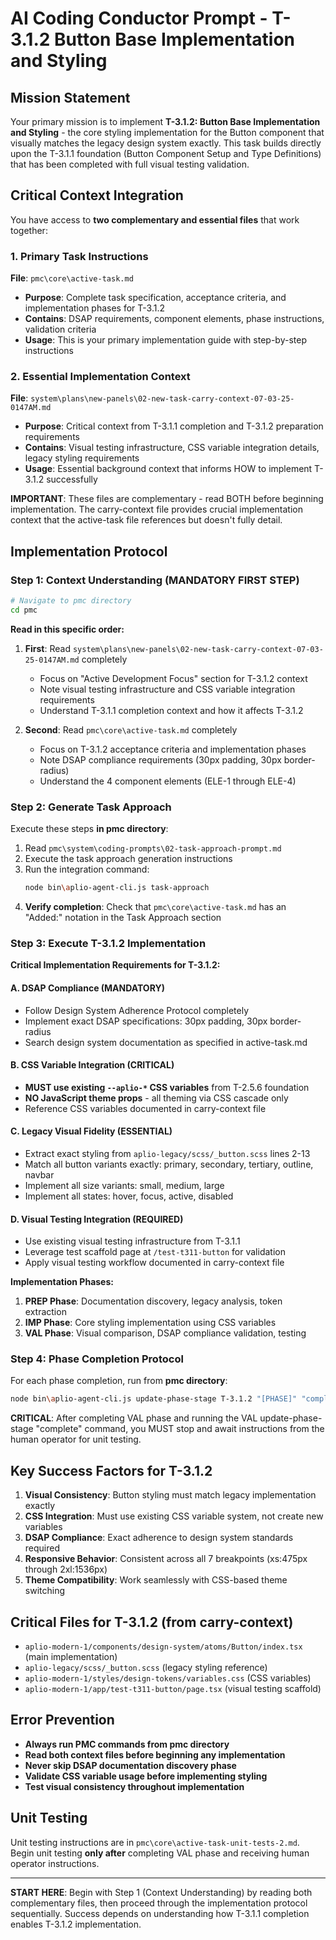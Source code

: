 # AI Coding Conductor Prompt - T-3.1.2 Button Base Implementation and Styling

## Mission Statement
Your primary mission is to implement **T-3.1.2: Button Base Implementation and Styling** - the core styling implementation for the Button component that visually matches the legacy design system exactly. This task builds directly upon the T-3.1.1 foundation (Button Component Setup and Type Definitions) that has been completed with full visual testing validation.

## Critical Context Integration
You have access to **two complementary and essential files** that work together:

### 1. Primary Task Instructions
**File**: `pmc\core\active-task.md`
- **Purpose**: Complete task specification, acceptance criteria, and implementation phases for T-3.1.2
- **Contains**: DSAP requirements, component elements, phase instructions, validation criteria
- **Usage**: This is your primary implementation guide with step-by-step instructions

### 2. Essential Implementation Context  
**File**: `system\plans\new-panels\02-new-task-carry-context-07-03-25-0147AM.md`
- **Purpose**: Critical context from T-3.1.1 completion and T-3.1.2 preparation requirements
- **Contains**: Visual testing infrastructure, CSS variable integration details, legacy styling requirements
- **Usage**: Essential background context that informs HOW to implement T-3.1.2 successfully

**IMPORTANT**: These files are complementary - read BOTH before beginning implementation. The carry-context file provides crucial implementation context that the active-task file references but doesn't fully detail.

## Implementation Protocol

### Step 1: Context Understanding (MANDATORY FIRST STEP)
```bash
# Navigate to pmc directory
cd pmc
```

**Read in this specific order:**
1. **First**: Read `system\plans\new-panels\02-new-task-carry-context-07-03-25-0147AM.md` completely
   - Focus on "Active Development Focus" section for T-3.1.2 context
   - Note visual testing infrastructure and CSS variable integration requirements
   - Understand T-3.1.1 completion context and how it affects T-3.1.2

2. **Second**: Read `pmc\core\active-task.md` completely  
   - Focus on T-3.1.2 acceptance criteria and implementation phases
   - Note DSAP compliance requirements (30px padding, 30px border-radius)
   - Understand the 4 component elements (ELE-1 through ELE-4)

### Step 2: Generate Task Approach
Execute these steps **in pmc directory**:

1. Read `pmc\system\coding-prompts\02-task-approach-prompt.md`
2. Execute the task approach generation instructions
3. Run the integration command:
   ```bash
   node bin\aplio-agent-cli.js task-approach
   ```
4. **Verify completion**: Check that `pmc\core\active-task.md` has an "Added:" notation in the Task Approach section

### Step 3: Execute T-3.1.2 Implementation 

**Critical Implementation Requirements for T-3.1.2:**

#### A. DSAP Compliance (MANDATORY)
- Follow Design System Adherence Protocol completely
- Implement exact DSAP specifications: 30px padding, 30px border-radius
- Search design system documentation as specified in active-task.md

#### B. CSS Variable Integration (CRITICAL)
- **MUST use existing `--aplio-*` CSS variables** from T-2.5.6 foundation
- **NO JavaScript theme props** - all theming via CSS cascade only
- Reference CSS variables documented in carry-context file

#### C. Legacy Visual Fidelity (ESSENTIAL)
- Extract exact styling from `aplio-legacy/scss/_button.scss` lines 2-13
- Match all button variants exactly: primary, secondary, tertiary, outline, navbar
- Implement all size variants: small, medium, large
- Implement all states: hover, focus, active, disabled

#### D. Visual Testing Integration (REQUIRED)
- Use existing visual testing infrastructure from T-3.1.1
- Leverage test scaffold page at `/test-t311-button` for validation
- Apply visual testing workflow documented in carry-context file

**Implementation Phases:**
1. **PREP Phase**: Documentation discovery, legacy analysis, token extraction
2. **IMP Phase**: Core styling implementation using CSS variables  
3. **VAL Phase**: Visual comparison, DSAP compliance validation, testing

### Step 4: Phase Completion Protocol
For each phase completion, run from **pmc directory**:
```bash
node bin\aplio-agent-cli.js update-phase-stage T-3.1.2 "[PHASE]" "complete"
```

**CRITICAL**: After completing VAL phase and running the VAL update-phase-stage "complete" command, you MUST stop and await instructions from the human operator for unit testing.

## Key Success Factors for T-3.1.2

1. **Visual Consistency**: Button styling must match legacy implementation exactly
2. **CSS Integration**: Must use existing CSS variable system, not create new variables  
3. **DSAP Compliance**: Exact adherence to design system standards required
4. **Responsive Behavior**: Consistent across all 7 breakpoints (xs:475px through 2xl:1536px)
5. **Theme Compatibility**: Work seamlessly with CSS-based theme switching

## Critical Files for T-3.1.2 (from carry-context)
- `aplio-modern-1/components/design-system/atoms/Button/index.tsx` (main implementation)
- `aplio-legacy/scss/_button.scss` (legacy styling reference)
- `aplio-modern-1/styles/design-tokens/variables.css` (CSS variables)
- `aplio-modern-1/app/test-t311-button/page.tsx` (visual testing scaffold)

## Error Prevention
- **Always run PMC commands from pmc directory**
- **Read both context files before beginning any implementation**
- **Never skip DSAP documentation discovery phase**
- **Validate CSS variable usage before implementing styling**
- **Test visual consistency throughout implementation**

## Unit Testing
Unit testing instructions are in `pmc\core\active-task-unit-tests-2.md`. Begin unit testing **only after** completing VAL phase and receiving human operator instructions.

---

**START HERE**: Begin with Step 1 (Context Understanding) by reading both complementary files, then proceed through the implementation protocol sequentially. Success depends on understanding how T-3.1.1 completion enables T-3.1.2 implementation.
